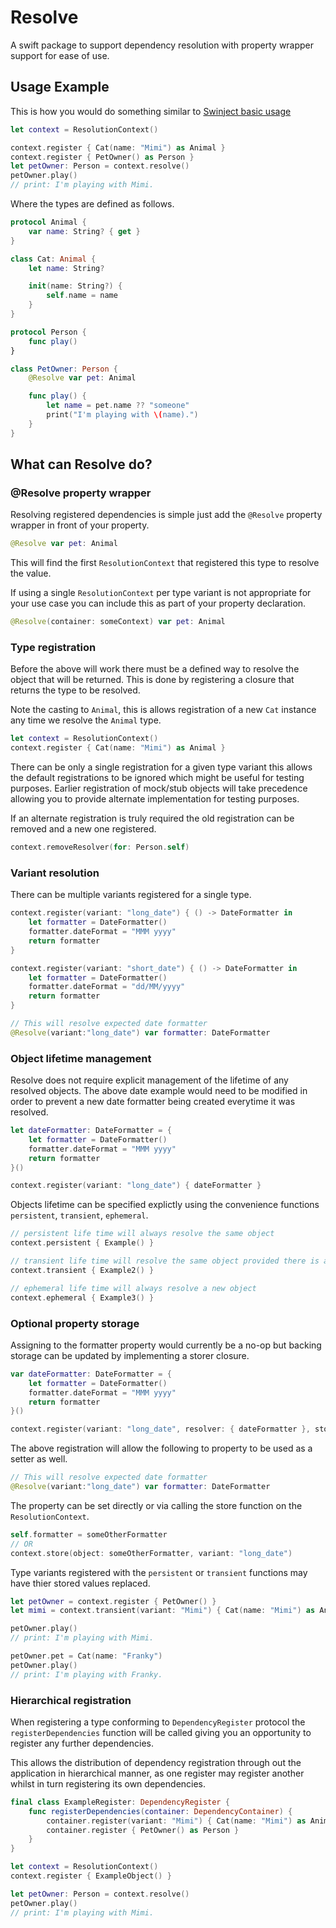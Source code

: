# Resolve

A swift package to support dependency resolution with property wrapper support for ease of use.

## Usage Example

This is how you would do something similar to [Swinject basic usage](https://github.com/Swinject/Swinject#basic-usage)

```swift
let context = ResolutionContext()

context.register { Cat(name: "Mimi") as Animal }
context.register { PetOwner() as Person }
let petOwner: Person = context.resolve()
petOwner.play()
// print: I'm playing with Mimi.
```

Where the types are defined as follows.

```swift
protocol Animal {
    var name: String? { get }
}

class Cat: Animal {
    let name: String?

    init(name: String?) {
        self.name = name
    }
}

protocol Person {
    func play()
}

class PetOwner: Person {
    @Resolve var pet: Animal

    func play() {
        let name = pet.name ?? "someone"
        print("I'm playing with \(name).")
    }
}
```

## What can Resolve do?

### @Resolve property wrapper

Resolving registered dependencies is simple just add the `@Resolve` property wrapper in front of your property.

```swift
@Resolve var pet: Animal
```

This will find the first  `ResolutionContext` that registered this type to resolve the value.

If using a single `ResolutionContext` per type variant is not appropriate for your use case you can include this as part of your property declaration.

```swift
@Resolve(container: someContext) var pet: Animal
```

### Type registration

Before the above will work there must be a defined way to resolve the object that will be returned.  This is done by registering a closure that returns the type to be resolved.

Note the casting to `Animal`, this is allows registration of a new `Cat` instance any time we resolve the `Animal` type.  

```swift
let context = ResolutionContext()
context.register { Cat(name: "Mimi") as Animal }
```

There can be only a single registration for a given type variant this allows the default registrations to be ignored which might be useful for testing purposes.  Earlier registration of mock/stub objects will take precedence allowing you to provide alternate implementation for testing purposes.

If an alternate registration is truly required the old registration can be removed and a new one registered.

```swift
context.removeResolver(for: Person.self)
```

### Variant resolution

There can be multiple variants registered for a single type.

```swift
context.register(variant: "long_date") { () -> DateFormatter in
    let formatter = DateFormatter()
    formatter.dateFormat = "MMM yyyy"
    return formatter
}

context.register(variant: "short_date") { () -> DateFormatter in
    let formatter = DateFormatter()
    formatter.dateFormat = "dd/MM/yyyy"
    return formatter
}
```

```swift
// This will resolve expected date formatter
@Resolve(variant:"long_date") var formatter: DateFormatter
```

### Object lifetime management

Resolve does not require explicit management of the lifetime of any resolved objects.  The above date example would need to be modified in order to prevent a new date formatter being created everytime it was resolved.

```swift
let dateFormatter: DateFormatter = {
    let formatter = DateFormatter()
    formatter.dateFormat = "MMM yyyy"
    return formatter
}()

context.register(variant: "long_date") { dateFormatter }
```

Objects lifetime can be specified explictly using the convenience functions `persistent`, `transient`, `ephemeral`.

```swift
// persistent life time will always resolve the same object
context.persistent { Example() }

// transient life time will resolve the same object provided there is a strong reference to it elsewhere
context.transient { Example2() }

// ephemeral life time will always resolve a new object
context.ephemeral { Example3() }
```

### Optional property storage

Assigning to the formatter property would currently be a no-op but backing storage can be updated by implementing a storer closure.

```swift
var dateFormatter: DateFormatter = {
    let formatter = DateFormatter()
    formatter.dateFormat = "MMM yyyy"
    return formatter
}()

context.register(variant: "long_date", resolver: { dateFormatter }, storer: { f in dateFormatter = f })
```

The above registration will allow the following to property to be used as a setter as well.

```swift
// This will resolve expected date formatter
@Resolve(variant:"long_date") var formatter: DateFormatter
```

The property can be set directly or via calling the store function on the `ResolutionContext`.

```swift
self.formatter = someOtherFormatter
// OR
context.store(object: someOtherFormatter, variant: "long_date")
```

Type variants registered with the `persistent` or `transient` functions may have thier stored values replaced.

```swift
let petOwner = context.register { PetOwner() }
let mimi = context.transient(variant: "Mimi") { Cat(name: "Mimi") as Animal }

petOwner.play()
// print: I'm playing with Mimi.

petOwner.pet = Cat(name: "Franky")
petOwner.play()
// print: I'm playing with Franky.
```

### Hierarchical registration

When registering a type conforming to `DependencyRegister` protocol the `registerDependencies` function will be called giving you an opportunity to register any further dependencies.

This allows the distribution of dependency registration through out the application in hierarchical manner, as one register may register another whilst in turn registering its own dependencies.

```swift
final class ExampleRegister: DependencyRegister {
    func registerDependencies(container: DependencyContainer) {
        container.register(variant: "Mimi") { Cat(name: "Mimi") as Animal }
        container.register { PetOwner() as Person }
    }
}

let context = ResolutionContext()
context.register { ExampleObject() }

let petOwner: Person = context.resolve()
petOwner.play()
// print: I'm playing with Mimi.
```
